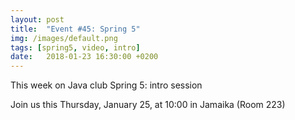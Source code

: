 ```yaml
---
layout: post
title:  "Event #45: Spring 5"
img: /images/default.png
tags: [spring5, video, intro]
date:   2018-01-23 16:30:00 +0200
---
```


This week on Java club
Spring 5: intro session

Join us this Thursday, January 25, at 10:00 in Jamaika (Room 223)
